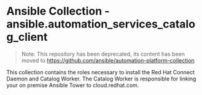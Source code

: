 # Ansible Collection - ansible.automation_services_catalog_client

> Note: This repository has been deprecated, its content has been
> moved to https://github.com/ansible/automation-platform-collection

This collection contains the roles necessary to install the
Red Hat Connect Daemon and Catalog Worker. The Catalog Worker
is responsible for linking your on premise Ansible Tower to
cloud.redhat.com.

